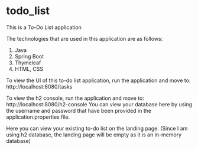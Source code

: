 # todo_list
This is a To-Do List application

The technologies that are used in this application are as follows:
1. Java
2. Spring Boot
3. Thymeleaf
4. HTML, CSS

To view the UI of this to-do list application, run the application and move to:
http://localhost:8080/tasks

To view the h2 console, run the application and move to:
http://localhost:8080/h2-console
You can view your database here by using the username and password that have been provided in the application.properties file.

Here you can view your existing to-do list on the landing page. (Since I am using h2 database, the landing page will be empty as it is an in-memory database)

